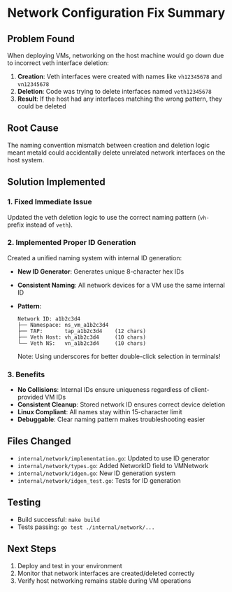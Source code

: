# Network Configuration Fix Summary

## Problem Found
When deploying VMs, networking on the host machine would go down due to incorrect veth interface deletion:

1. **Creation**: Veth interfaces were created with names like `vh12345678` and `vn12345678`
2. **Deletion**: Code was trying to delete interfaces named `veth12345678`
3. **Result**: If the host had any interfaces matching the wrong pattern, they could be deleted

## Root Cause
The naming convention mismatch between creation and deletion logic meant metald could accidentally delete unrelated network interfaces on the host system.

## Solution Implemented

### 1. Fixed Immediate Issue
Updated the veth deletion logic to use the correct naming pattern (`vh-` prefix instead of `veth`).

### 2. Implemented Proper ID Generation
Created a unified naming system with internal ID generation:

- **New ID Generator**: Generates unique 8-character hex IDs
- **Consistent Naming**: All network devices for a VM use the same internal ID
- **Pattern**: 
  ```
  Network ID: a1b2c3d4
  ├── Namespace: ns_vm_a1b2c3d4
  ├── TAP:       tap_a1b2c3d4    (12 chars)
  ├── Veth Host: vh_a1b2c3d4     (10 chars)
  └── Veth NS:   vn_a1b2c3d4     (10 chars)
  ```
  
  Note: Using underscores for better double-click selection in terminals!

### 3. Benefits
- **No Collisions**: Internal IDs ensure uniqueness regardless of client-provided VM IDs
- **Consistent Cleanup**: Stored network ID ensures correct device deletion
- **Linux Compliant**: All names stay within 15-character limit
- **Debuggable**: Clear naming pattern makes troubleshooting easier

## Files Changed
- `internal/network/implementation.go`: Updated to use ID generator
- `internal/network/types.go`: Added NetworkID field to VMNetwork
- `internal/network/idgen.go`: New ID generation system
- `internal/network/idgen_test.go`: Tests for ID generation

## Testing
- Build successful: `make build`
- Tests passing: `go test ./internal/network/...`

## Next Steps
1. Deploy and test in your environment
2. Monitor that network interfaces are created/deleted correctly
3. Verify host networking remains stable during VM operations